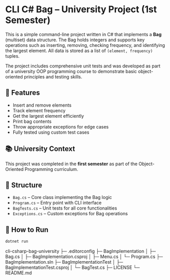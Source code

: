 # CLI C# Bag – University Project (1st Semester)

This is a simple command-line project written in C# that implements a **Bag** (multiset) data structure. The Bag holds integers and supports key operations such as inserting, removing, checking frequency, and identifying the largest element. All data is stored as a list of `(element, frequency)` tuples.

The project includes comprehensive unit tests and was developed as part of a university OOP programming course to demonstrate basic object-oriented principles and testing skills.

## 🧩 Features

- Insert and remove elements
- Track element frequency
- Get the largest element efficiently
- Print bag contents
- Throw appropriate exceptions for edge cases
- Fully tested using custom test cases

## 📚 University Context

This project was completed in the **first semester** as part of the Object-Oriented Programming curriculum.

## 📂 Structure

- `Bag.cs` – Core class implementing the Bag logic
- `Program.cs` – Entry point with CLI interface
- `BagTests.cs` – Unit tests for all core functionalities
- `Exceptions.cs` – Custom exceptions for Bag operations

## 🚀 How to Run

```bash
dotnet run

```
cli-csharp-bag-university
├─ .editorconfig
├─ BagImplementation
│  ├─ Bag.cs
│  ├─ BagImplementation.csproj
│  ├─ Menu.cs
│  └─ Program.cs
├─ BagImplementation.sln
├─ BagImplementationTest
│  ├─ BagImplementationTest.csproj
│  └─ BagTest.cs
├─ LICENSE
└─ README.md

```